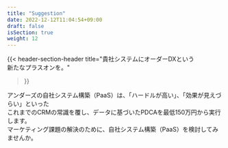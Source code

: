 ```yaml
---
title: "Suggestion"
date: 2022-12-12T11:04:54+09:00
draft: false
isSection: true
weight: 12
---
```


<div class="bg-white lg:w-11/12 px-2 py-10 md:px-10 lg:py-24 rounded-[74px] mx-auto border-[#1A81B6] border-4">

{{< header-section-header 
    title="貴社システムにオーダーDXという<br class='hidden md:block'><span class='text-[#1A81B6]'>新たなプラスオン</span>を。"
>}}

アンダーズの自社システム構築（PaaS）は、「ハードルが高い」、「効果が見えづらい」といった<br class='hidden md:block'>
これまでのCRMの常識を覆し、データに基づいたPDCAを最低150万円から実行します。<br class='hidden md:block'>
マーケティング課題の解決のために、自社システム構築（PaaS）を検討してみませんか。

</div>
